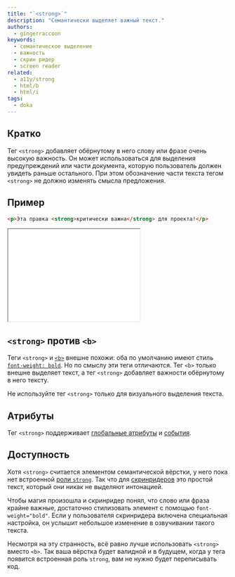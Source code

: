 ```yaml
---
title: "`<strong>`"
description: "Семантически выделяет важный текст."
authors:
  - gingerraccoon
keywords:
  - семантическое выделение
  - важность
  - скрин ридер
  - screen reader
related:
  - a11y/strong
  - html/b
  - html/i
tags:
  - doka
---
```


## Кратко

Тег `<strong>` добавляет обёрнутому в него слову или фразе очень высокую важность. Он может использоваться для выделения предупреждений или части документа, которую пользователь должен увидеть раньше остального. При этом обозначение части текста тегом `<strong>` не должно изменять смысла предложения.

## Пример

```html
<p>Эта правка <strong>критически важна</strong> для проекта!</p>
```

<iframe title="Как выглядит" src="demos/view/" height="210"></iframe>

## `<strong>` против `<b>`

Теги `<strong>` и [`<b>`](/html/b/) внешне похожи: оба по умолчанию имеют стиль [`font-weight: bold`](/css/font-weight/). Но по смыслу эти теги отличаются. Тег `<b>` только внешне выделяет текст, а тег `<strong>` добавляет важности обёрнутому в него тексту.

Не используйте тег `<strong>` только для визуального выделения текста.

## Атрибуты

Тег `<strong>` поддерживает [глобальные атрибуты](/html/global-attrs/) и [события](/js/events/).

## Доступность

Хотя `<strong>` считается элементом семантической вёрстки, у него пока нет встроенной [роли `strong`](/a11y/role-strong/). Так что для [скринридеров](/a11y/role-strong/) это простой текст, который они никак не выделяют интонацией.

Чтобы магия произошла и скринридер понял, что слово или фраза крайне важные, достаточно стилизовать элемент с помощью `font-weight="bold"`. Если у пользователя скринридера включена специальная настройка, он услышит небольшое изменение в озвучивании такого текста.

Несмотря на эту странность, всё равно лучше использовать `<strong>` вместо `<b>`. Так ваша вёрстка будет валидной и в будущем, когда у тега появится встроенная роль `strong`, вам не нужно будет переписывать код.
